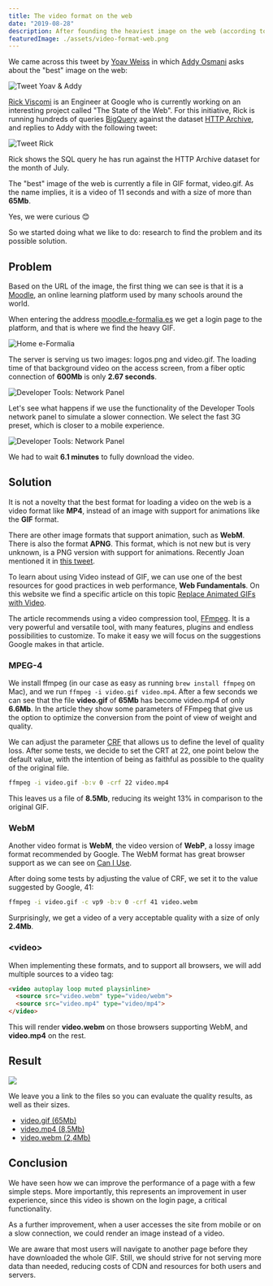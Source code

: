 ```yaml
---
title: The video format on the web
date: "2019-08-28"
description: After founding the heaviest image on the web (according to HTTP Archive), we have not resisted the temptation to dig further and figure out what went wrong and alternatives to serve a lighter alternative.
featuredImage: ./assets/video-format-web.png
---
```


We came across this tweet by [Yoav Weiss](https://twitter.com/yoavweiss) in which [Addy Osmani](https://twitter.com/addyosmani) asks about the "best" image on the web:

![Tweet Yoav & Addy](./thumbs/Yoav.png)

[Rick Viscomi](https://twitter.com/rick_viscomi) is an Engineer at Google who is currently working on an interesting project called "The State of the Web". For this initiative, Rick is running hundreds of queries [BigQuery](https://cloud.google.com/bigquery/) against the dataset [HTTP Archive](https://httparchive.org), and replies to Addy with the following tweet:

![Tweet Rick](./thumbs/Rick.png)

Rick shows the SQL query he has run against the HTTP Archive dataset for the month of July.

The "best" image of the web is currently a file in GIF format, video.gif. As the name implies, it is a video of 11 seconds and with a size of more than **65Mb**.

Yes, we were curious 😊

So we started doing what we like to do: research to find the problem and its possible solution.


## Problem

Based on the URL of the image, the first thing we can see is that it is a [Moodle](https://moodle.org), an online learning platform used by many schools around the world.

When entering the address [moodle.e-formalia.es](https://moodle.e-formalia.es) we get a login page to the platform, and that is where we find the heavy GIF.

![Home e-Formalia](./thumbs/home.png)

The server is serving us two images: logos.png and video.gif. The loading time of that background video on the access screen, from a fiber optic connection of **600Mb** is only **2.67 seconds**.

![Developer Tools: Network Panel](./thumbs/network-1.png)

Let's see what happens if we use the functionality of the Developer Tools network panel to simulate a slower connection. We select the fast 3G preset, which is closer to a mobile experience.

![Developer Tools: Network Panel](./thumbs/network-2.png)

We had to wait **6.1 minutes** to fully download the video.

## Solution

It is not a novelty that the best format for loading a video on the web is a video format like **MP4**, instead of an image with support for animations like the **GIF** format. 

There are other image formats that support animation, such as **WebM**. There is also the format **APNG**. This format, which is not new but is very unknown, is a PNG version with support for animations. Recently Joan mentioned it in  [this tweet](https://twitter.com/nucliweb/status/1163537269007032320).

To learn about using Video instead of GIF, we can use one of the best resources for good practices in web performance, **Web Fundamentals**. On this website we find a specific article on this topic [Replace Animated GIFs with Video](https://developers.google.com/web/fundamentals/performance/optimizing-content-efficiency/replace-animated-gifs-with-video/).

The article recommends using a video compression tool, [FFmpeg](https://ffmpeg.org). It is a very powerful and versatile tool, with many features, plugins and endless possibilities to customize. To make it easy we will focus on the suggestions Google makes in that article.

### MPEG-4

We install ffmpeg (in our case as easy as running `brew install ffmpeg` on Mac), and we run `ffmpeg -i video.gif video.mp4`. After a few seconds we can see that the file **video.gif** of **65Mb** has become video.mp4 of only **6.6Mb**. In the article they show some parameters of FFmpeg that give us the option to optimize the conversion from the point of view of weight and quality.

We can adjust the parameter [CRF](https://trac.ffmpeg.org/wiki/Encode/H.264) that allows us to define the level of quality loss. After some tests, we decide to set the CRT at 22, one point below the default value, with the intention of being as faithful as possible to the quality of the original file.

```bash
ffmpeg -i video.gif -b:v 0 -crf 22 video.mp4
```

This leaves us a file of **8.5Mb**, reducing its weight 13% in comparison to the original GIF.

### WebM

Another video format is **WebM**, the video version of **WebP**, a lossy image format recommended by Google. The WebM format has great browser support as we can see on [Can I Use](https://caniuse.com/#search=webm).

After doing some tests by adjusting the value of CRF, we set it to the value suggested by Google, 41:

```bash
ffmpeg -i video.gif -c vp9 -b:v 0 -crf 41 video.webm
```

Surprisingly, we get a video of a very acceptable quality with a size of only **2.4Mb**.

### &lt;video&gt;

When implementing these formats, and to support all browsers, we will add multiple sources to a video tag:

```html
<video autoplay loop muted playsinline>
  <source src="video.webm" type="video/webm">
  <source src="video.mp4" type="video/mp4">
</video>
```

This will render **video.webm** on those browsers supporting WebM, and **video.mp4** on the rest.

## Result

![](./thumbs/terminal-files.png)

We leave you a link to the files so you can evaluate the quality results, as well as their sizes.

- [video.gif (65Mb)](./assets/video.gif)
- [video.mp4 (8,5Mb)](./assets/video.mp4)
- [video.webm (2,4Mb)](./assets/video.webm)

## Conclusion

We have seen how we can improve the performance of a page with a few simple steps. More importantly, this represents an improvement in user experience, since this video is shown on the login page, a critical functionality.

As a further improvement, when a user accesses the site from mobile or on a slow connection, we could render an image instead of a video.

We are aware that most users will navigate to another page before they have downloaded the whole GIF. Still, we should strive for not serving more data than needed, reducing costs of CDN and resources for both users and servers.

